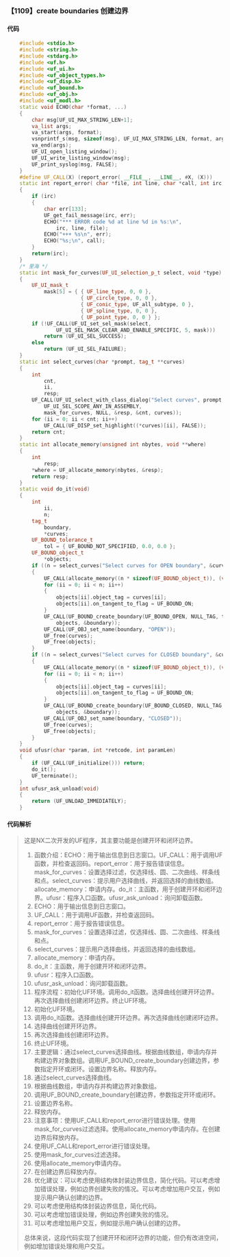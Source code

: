 ### 【1109】create boundaries 创建边界

#### 代码

```cpp
    #include <stdio.h>  
    #include <string.h>  
    #include <stdarg.h>  
    #include <uf.h>  
    #include <uf_ui.h>  
    #include <uf_object_types.h>  
    #include <uf_disp.h>  
    #include <uf_bound.h>  
    #include <uf_obj.h>  
    #include <uf_modl.h>  
    static void ECHO(char *format, ...)  
    {  
        char msg[UF_UI_MAX_STRING_LEN+1];  
        va_list args;  
        va_start(args, format);  
        vsnprintf_s(msg, sizeof(msg), UF_UI_MAX_STRING_LEN, format, args);  
        va_end(args);  
        UF_UI_open_listing_window();  
        UF_UI_write_listing_window(msg);  
        UF_print_syslog(msg, FALSE);  
    }  
    #define UF_CALL(X) (report_error( __FILE__, __LINE__, #X, (X)))  
    static int report_error( char *file, int line, char *call, int irc)  
    {  
        if (irc)  
        {  
            char err[133];  
            UF_get_fail_message(irc, err);  
            ECHO("*** ERROR code %d at line %d in %s:\n",  
                irc, line, file);  
            ECHO("+++ %s\n", err);  
            ECHO("%s;\n", call);  
        }  
        return(irc);  
    }  
    /* 里海 */  
    static int mask_for_curves(UF_UI_selection_p_t select, void *type)  
    {  
        UF_UI_mask_t  
            mask[5] = { { UF_line_type, 0, 0 },  
                        { UF_circle_type, 0, 0 },  
                        { UF_conic_type, UF_all_subtype, 0 },  
                        { UF_spline_type, 0, 0 },  
                        { UF_point_type, 0, 0 } };  
        if (!UF_CALL(UF_UI_set_sel_mask(select,  
                UF_UI_SEL_MASK_CLEAR_AND_ENABLE_SPECIFIC, 5, mask)))  
            return (UF_UI_SEL_SUCCESS);  
        else  
            return (UF_UI_SEL_FAILURE);  
    }  
    static int select_curves(char *prompt, tag_t **curves)  
    {  
        int  
            cnt,  
            ii,  
            resp;  
        UF_CALL(UF_UI_select_with_class_dialog("Select curves", prompt,  
            UF_UI_SEL_SCOPE_ANY_IN_ASSEMBLY,  
            mask_for_curves, NULL, &resp, &cnt, curves));  
        for (ii = 0; ii < cnt; ii++)  
            UF_CALL(UF_DISP_set_highlight((*curves)[ii], FALSE));  
        return cnt;  
    }  
    static int allocate_memory(unsigned int nbytes, void **where)  
    {  
        int  
            resp;  
        *where = UF_allocate_memory(nbytes, &resp);  
        return resp;  
    }  
    static void do_it(void)  
    {  
        int  
            ii,  
            n;  
        tag_t  
            boundary,  
            *curves;  
        UF_BOUND_tolerance_t  
            tol = { UF_BOUND_NOT_SPECIFIED, 0.0, 0.0 };  
        UF_BOUND_object_t  
            *objects;  
        if ((n = select_curves("Select curves for OPEN boundary", &curves)) > 0)  
        {  
            UF_CALL(allocate_memory((n * sizeof(UF_BOUND_object_t)), (void **)&objects));  
            for (ii = 0; ii < n; ii++)  
            {  
                objects[ii].object_tag = curves[ii];  
                objects[ii].on_tangent_to_flag = UF_BOUND_ON;  
            }  
            UF_CALL(UF_BOUND_create_boundary(UF_BOUND_OPEN, NULL_TAG, tol, n,  
                objects, &boundary));  
            UF_CALL(UF_OBJ_set_name(boundary, "OPEN"));  
            UF_free(curves);  
            UF_free(objects);  
        }  
        if ((n = select_curves("Select curves for CLOSED boundary", &curves)) > 0)  
        {  
            UF_CALL(allocate_memory((n * sizeof(UF_BOUND_object_t)), (void **)&objects));  
            for (ii = 0; ii < n; ii++)  
            {  
                objects[ii].object_tag = curves[ii];  
                objects[ii].on_tangent_to_flag = UF_BOUND_ON;  
            }  
            UF_CALL(UF_BOUND_create_boundary(UF_BOUND_CLOSED, NULL_TAG, tol, n,  
                objects, &boundary));  
            UF_CALL(UF_OBJ_set_name(boundary, "CLOSED"));  
            UF_free(curves);  
            UF_free(objects);  
        }  
    }  
    void ufusr(char *param, int *retcode, int paramLen)  
    {  
        if (UF_CALL(UF_initialize())) return;  
        do_it();  
        UF_terminate();  
    }  
    int ufusr_ask_unload(void)  
    {  
        return (UF_UNLOAD_IMMEDIATELY);  
    }

```

#### 代码解析

> 这是NX二次开发的UF程序，其主要功能是创建开环和闭环边界。
>
> 1. 函数介绍：ECHO：用于输出信息到日志窗口。UF_CALL：用于调用UF函数，并检查返回码。report_error：用于报告错误信息。mask_for_curves：设置选择过滤，仅选择线、圆、二次曲线、样条线和点。select_curves：提示用户选择曲线，并返回选择的曲线数组。allocate_memory：申请内存。do_it：主函数，用于创建开环和闭环边界。ufusr：程序入口函数。ufusr_ask_unload：询问卸载函数。
> 2. ECHO：用于输出信息到日志窗口。
> 3. UF_CALL：用于调用UF函数，并检查返回码。
> 4. report_error：用于报告错误信息。
> 5. mask_for_curves：设置选择过滤，仅选择线、圆、二次曲线、样条线和点。
> 6. select_curves：提示用户选择曲线，并返回选择的曲线数组。
> 7. allocate_memory：申请内存。
> 8. do_it：主函数，用于创建开环和闭环边界。
> 9. ufusr：程序入口函数。
> 10. ufusr_ask_unload：询问卸载函数。
> 11. 程序流程：初始化UF环境。调用do_it函数。选择曲线创建开环边界。再次选择曲线创建闭环边界。终止UF环境。
> 12. 初始化UF环境。
> 13. 调用do_it函数。选择曲线创建开环边界。再次选择曲线创建闭环边界。
> 14. 选择曲线创建开环边界。
> 15. 再次选择曲线创建闭环边界。
> 16. 终止UF环境。
> 17. 主要逻辑：通过select_curves选择曲线。根据曲线数组，申请内存并构建边界对象数组。调用UF_BOUND_create_boundary创建边界，参数指定开环或闭环。设置边界名称。释放内存。
> 18. 通过select_curves选择曲线。
> 19. 根据曲线数组，申请内存并构建边界对象数组。
> 20. 调用UF_BOUND_create_boundary创建边界，参数指定开环或闭环。
> 21. 设置边界名称。
> 22. 释放内存。
> 23. 注意事项：使用UF_CALL和report_error进行错误处理。使用mask_for_curves过滤选择。使用allocate_memory申请内存。在创建边界后释放内存。
> 24. 使用UF_CALL和report_error进行错误处理。
> 25. 使用mask_for_curves过滤选择。
> 26. 使用allocate_memory申请内存。
> 27. 在创建边界后释放内存。
> 28. 优化建议：可以考虑使用结构体封装边界信息，简化代码。可以考虑增加错误处理，例如边界创建失败的情况。可以考虑增加用户交互，例如提示用户确认创建的边界。
> 29. 可以考虑使用结构体封装边界信息，简化代码。
> 30. 可以考虑增加错误处理，例如边界创建失败的情况。
> 31. 可以考虑增加用户交互，例如提示用户确认创建的边界。
>
> 总体来说，这段代码实现了创建开环和闭环边界的功能，但仍有改进空间，例如增加错误处理和用户交互。
>
